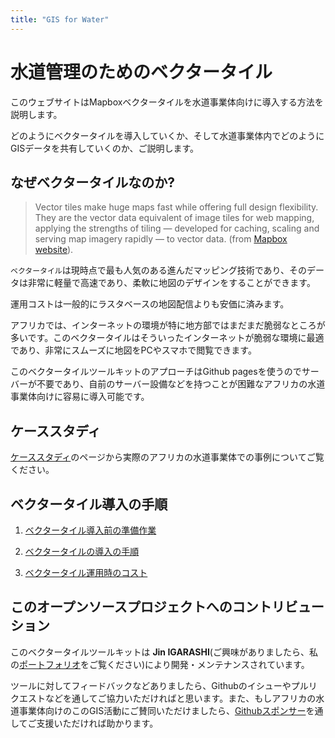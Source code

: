 ```yaml
---
title: "GIS for Water"
---
```


# 水道管理のためのベクタータイル

このウェブサイトはMapboxベクタータイルを水道事業体向けに導入する方法を説明します。

どのようにベクタータイルを導入していくか、そして水道事業体内でどのようにGISデータを共有していくのか、ご説明します。

## なぜベクタータイルなのか?

> Vector tiles make huge maps fast while offering full design flexibility. They are the vector data equivalent of image tiles for web mapping, applying the strengths of tiling — developed for caching, scaling and serving map imagery rapidly — to vector data. (from [Mapbox website](https://docs.mapbox.com/vector-tiles/reference/)).

`ベクタータイル`は現時点で最も人気のある進んだマッピング技術であり、そのデータは非常に軽量で高速であり、柔軟に地図のデザインをすることができます。 

運用コストは一般的にラスタベースの地図配信よりも安価に済みます。

アフリカでは、インターネットの環境が特に地方部ではまだまだ脆弱なところが多いです。このベクタータイルはそういったインターネットが脆弱な環境に最適であり、非常にスムーズに地図をPCやスマホで閲覧できます。

このベクタータイルツールキットのアプローチはGithub pagesを使うのでサーバーが不要であり、自前のサーバー設備などを持つことが困難なアフリカの水道事業体向けに容易に導入可能です。

## ケーススタディ
[ケーススタディ](./casestudies)のページから実際のアフリカの水道事業体での事例についてご覧ください。

## ベクタータイル導入の手順

1. [ベクタータイル導入前の準備作業](./setups/preparation)

2. [ベクタータイルの導入の手順](./setups/installation)

3. [ベクタータイル運用時のコスト](./operation/costs/)

## このオープンソースプロジェクトへのコントリビューション
このベクタータイルツールキットは **Jin IGARASHI**(ご興味がありましたら、私の[ポートフォリオ](https://water-gis.com)をご覧ください)により開発・メンテナンスされています。

ツールに対してフィードバックなどありましたら、Githubのイシューやプルリクエストなどを通してご協力いただければと思います。また、もしアフリカの水道事業体向けのこのGIS活動にご賛同いただけましたら、[Githubスポンサー](https://github.com/sponsors/JinIgarashi)を通してご支援いただければ助かります。
